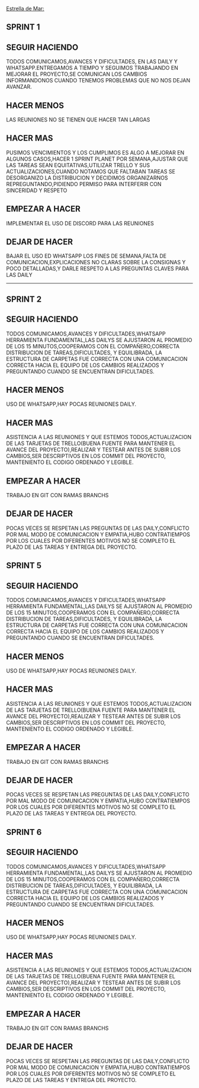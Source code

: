 [Estrella de Mar:](https://jamboard.google.com/d/1wqCvrOE-U_ItkREenBWJlKqAfT527lptfohE9t50saE/viewer)

## **SPRINT 1**

## **SEGUIR HACIENDO**
TODOS COMUNICAMOS,AVANCES Y DIFICULTADES, EN LAS DAILY Y WHATSAPP.ENTREGAMOS A TIEMPO Y SEGUIMOS TRABAJANDO EN MEJORAR EL PROYECTO,SE COMUNICAN LOS CAMBIOS INFORMANDONOS CUANDO TENEMOS PROBLEMAS QUE NO NOS DEJAN AVANZAR.

## **HACER MENOS**
LAS REUNIONES NO SE TIENEN QUE HACER TAN LARGAS 

## **HACER MAS**
PUSIMOS VENCIMIENTOS Y LOS CUMPLIMOS ES ALGO A MEJORAR EN ALGUNOS CASOS,HACER 1 SPRINT PLANET POR SEMANA,AJUSTAR QUE LAS TAREAS SEAN EQUITATIVAS,UTILIZAR TRELLO Y SUS ACTUALIZACIONES,CUANDO NOTAMOS QUE FALTABAN TAREAS SE DESORGANIZO LA DISTRIBUCION Y DECIDIMOS ORGANIZARNOS REPREGUNTANDO,PIDIENDO PERMISO PARA INTERFERIR CON SINCERIDAD Y RESPETO

## **EMPEZAR A HACER**
IMPLEMENTAR EL USO DE DISCORD PARA LAS REUNIONES

## **DEJAR DE HACER**
BAJAR EL USO ED WHATSAPP LOS FINES DE SEMANA,FALTA DE COMUNICACION,EXPLICACIONES NO CLARAS SOBRE LA CONSIGNAS Y POCO DETALLADAS,Y DARLE RESPETO A LAS PREGUNTAS CLAVES PARA LAS DAILY

---------------------------------------------------------------------------------------------------------------------------------------------------------

## **SPRINT 2**

## **SEGUIR HACIENDO**
TODOS COMUNICAMOS,AVANCES Y DIFICULTADES,WHATSAPP HERRAMIENTA FUNDAMENTAL,LAS DAILYS SE AJUSTARON AL PROMEDIO DE LOS 15 MINUTOS,COOPERAMOS CON EL COMPAÑERO,CORRECTA DISTRIBUCION DE TAREAS,DIFICULTADES, Y EQUILIBRADA, LA ESTRUCTURA DE CARPETAS FUE CORRECTA CON UNA COMUNICACION CORRECTA HACIA EL EQUIPO DE LOS CAMBIOS REALIZADOS Y PREGUNTANDO CUANDO SE ENCUENTRAN DIFICULTADES.

## **HACER MENOS**
USO DE WHATSAPP,HAY POCAS REUNIONES DAILY.

## **HACER MAS**
ASISTENCIA A LAS REUNIONES Y QUE ESTEMOS TODOS,ACTUALIZACION DE LAS TARJETAS DE TRELLO(BUENA FUENTE PARA MANTENER EL AVANCE DEL PROYECTO),REALIZAR Y TESTEAR ANTES DE SUBIR LOS CAMBIOS,SER DESCRIPTIVOS EN LOS COMMIT DEL PROYECTO, MANTENIENTO EL CODIGO ORDENADO Y LEGIBLE.

## **EMPEZAR A HACER**
TRABAJO EN GIT CON RAMAS BRANCHS

## **DEJAR DE HACER**
POCAS VECES SE RESPETAN LAS PREGUNTAS DE LAS DAILY,CONFLICTO POR MAL MODO DE COMUNICACION Y EMPATIA,HUBO CONTRATIEMPOS POR LOS CUALES POR DIFERENTES MOTIVOS NO SE COMPLETO EL PLAZO DE LAS TAREAS Y ENTREGA DEL PROYECTO.



## **SPRINT 5**

## **SEGUIR HACIENDO**
TODOS COMUNICAMOS,AVANCES Y DIFICULTADES,WHATSAPP HERRAMIENTA FUNDAMENTAL,LAS DAILYS SE AJUSTARON AL PROMEDIO DE LOS 15 MINUTOS,COOPERAMOS CON EL COMPAÑERO,CORRECTA DISTRIBUCION DE TAREAS,DIFICULTADES, Y EQUILIBRADA, LA ESTRUCTURA DE CARPETAS FUE CORRECTA CON UNA COMUNICACION CORRECTA HACIA EL EQUIPO DE LOS CAMBIOS REALIZADOS Y PREGUNTANDO CUANDO SE ENCUENTRAN DIFICULTADES.

## **HACER MENOS**
USO DE WHATSAPP,HAY POCAS REUNIONES DAILY.

## **HACER MAS**
ASISTENCIA A LAS REUNIONES Y QUE ESTEMOS TODOS,ACTUALIZACION DE LAS TARJETAS DE TRELLO(BUENA FUENTE PARA MANTENER EL AVANCE DEL PROYECTO),REALIZAR Y TESTEAR ANTES DE SUBIR LOS CAMBIOS,SER DESCRIPTIVOS EN LOS COMMIT DEL PROYECTO, MANTENIENTO EL CODIGO ORDENADO Y LEGIBLE.

## **EMPEZAR A HACER**
TRABAJO EN GIT CON RAMAS BRANCHS

## **DEJAR DE HACER**
POCAS VECES SE RESPETAN LAS PREGUNTAS DE LAS DAILY,CONFLICTO POR MAL MODO DE COMUNICACION Y EMPATIA,HUBO CONTRATIEMPOS POR LOS CUALES POR DIFERENTES MOTIVOS NO SE COMPLETO EL PLAZO DE LAS TAREAS Y ENTREGA DEL PROYECTO.



## **SPRINT 6**

## **SEGUIR HACIENDO**
TODOS COMUNICAMOS,AVANCES Y DIFICULTADES,WHATSAPP HERRAMIENTA FUNDAMENTAL,LAS DAILYS SE AJUSTARON AL PROMEDIO DE LOS 15 MINUTOS,COOPERAMOS CON EL COMPAÑERO,CORRECTA DISTRIBUCION DE TAREAS,DIFICULTADES, Y EQUILIBRADA, LA ESTRUCTURA DE CARPETAS FUE CORRECTA CON UNA COMUNICACION CORRECTA HACIA EL EQUIPO DE LOS CAMBIOS REALIZADOS Y PREGUNTANDO CUANDO SE ENCUENTRAN DIFICULTADES.

## **HACER MENOS**
USO DE WHATSAPP,HAY POCAS REUNIONES DAILY.

## **HACER MAS**
ASISTENCIA A LAS REUNIONES Y QUE ESTEMOS TODOS,ACTUALIZACION DE LAS TARJETAS DE TRELLO(BUENA FUENTE PARA MANTENER EL AVANCE DEL PROYECTO),REALIZAR Y TESTEAR ANTES DE SUBIR LOS CAMBIOS,SER DESCRIPTIVOS EN LOS COMMIT DEL PROYECTO, MANTENIENTO EL CODIGO ORDENADO Y LEGIBLE.

## **EMPEZAR A HACER**
TRABAJO EN GIT CON RAMAS BRANCHS

## **DEJAR DE HACER**
POCAS VECES SE RESPETAN LAS PREGUNTAS DE LAS DAILY,CONFLICTO POR MAL MODO DE COMUNICACION Y EMPATIA,HUBO CONTRATIEMPOS POR LOS CUALES POR DIFERENTES MOTIVOS NO SE COMPLETO EL PLAZO DE LAS TAREAS Y ENTREGA DEL PROYECTO.